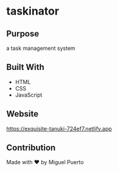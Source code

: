 # taskinator

## Purpose
a task management system

## Built With
* HTML
* CSS
* JavaScript

## Website
https://exquisite-tanuki-724ef7.netlify.app

## Contribution
Made with ❤️ by Miguel Puerto